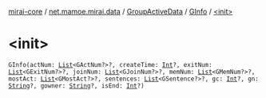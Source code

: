 [mirai-core](../../../index.md) / [net.mamoe.mirai.data](../../index.md) / [GroupActiveData](../index.md) / [GInfo](index.md) / [&lt;init&gt;](./-init-.md)

# &lt;init&gt;

`GInfo(actNum: `[`List`](https://kotlinlang.org/api/latest/jvm/stdlib/kotlin.collections/-list/index.html)`<GActNum?>?, createTime: `[`Int`](https://kotlinlang.org/api/latest/jvm/stdlib/kotlin/-int/index.html)`?, exitNum: `[`List`](https://kotlinlang.org/api/latest/jvm/stdlib/kotlin.collections/-list/index.html)`<GExitNum?>?, joinNum: `[`List`](https://kotlinlang.org/api/latest/jvm/stdlib/kotlin.collections/-list/index.html)`<GJoinNum?>?, memNum: `[`List`](https://kotlinlang.org/api/latest/jvm/stdlib/kotlin.collections/-list/index.html)`<GMemNum?>?, mostAct: `[`List`](https://kotlinlang.org/api/latest/jvm/stdlib/kotlin.collections/-list/index.html)`<GMostAct?>?, sentences: `[`List`](https://kotlinlang.org/api/latest/jvm/stdlib/kotlin.collections/-list/index.html)`<GSentence?>?, gc: `[`Int`](https://kotlinlang.org/api/latest/jvm/stdlib/kotlin/-int/index.html)`?, gn: `[`String`](https://kotlinlang.org/api/latest/jvm/stdlib/kotlin/-string/index.html)`?, gowner: `[`String`](https://kotlinlang.org/api/latest/jvm/stdlib/kotlin/-string/index.html)`?, isEnd: `[`Int`](https://kotlinlang.org/api/latest/jvm/stdlib/kotlin/-int/index.html)`?)`